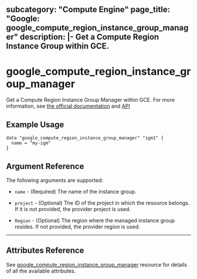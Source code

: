 subcategory: "Compute Engine"
page_title: "Google: google_compute_region_instance_group_manager"
description: |-
  Get a Compute Region Instance Group within GCE.
---

# google\_compute\_region\_instance\_group\_manager

Get a Compute Region Instance Group Manager within GCE.
For more information, see [the official documentation](https://cloud.google.com/compute/docs/instance-groups/distributing-instances-with-regional-instance-groups)
and [API](https://cloud.google.com/compute/docs/reference/rest/v1/regionInstanceGroupManagers)

## Example Usage

```hcl
data "google_compute_region_instance_group_manager" "igm1" {
  name = "my-igm"
}

```

## Argument Reference

The following arguments are supported:

* `name` - (Required) The name of the instance group. 

* `project` - (Optional) The ID of the project in which the resource belongs. If it is not provided, the provider project is used.

* `Region` - (Optional) The region where the managed instance group resides. If not provided, the provider region is used.

---

## Attributes Reference

See [google_compute_region_instance_group_manager](https://registry.terraform.io/providers/hashicorp/google/latest/docs/resources/compute_region_instance_group_manager) resource for details of all the available attributes.